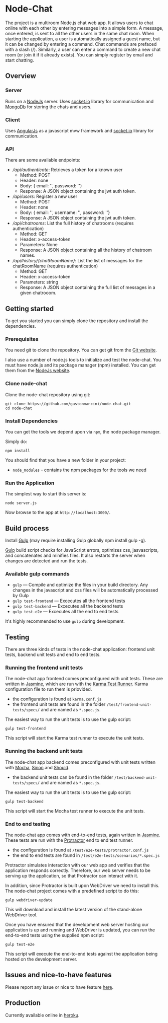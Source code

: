 # Node-Chat

The project is a multiroom Node.js chat web app. It allows users to chat online with each other by entering messages into a simple form. A message, once entered, is sent to all the other users in the same chat room. When starting the application, a user is automatically assigned a guest name, but it can be  changed by entering a command. Chat commands are prefaced with a slash (/). Similarly, a user can enter a command to create a new chat room (or join it if it already exists). You can simply register by email and start chatting.

## Overview

### Server

Runs on a [NodeJs](https://nodejs.org) server. Uses [socket.io](http://socket.io) library for communication and [MongoDb](http://mongodb.org/) for storing the chats and users.

### Client

Uses [AngularJs](https://angularjs.org/) as a javascript mvw framework and [socket.io](http://socket.io) library for communication.

### API

There are some available endpoints:

- */api/authenticate*: Retrieves a token for a known user
  - Method: POST
  - Header: none
  - Body: { email: '', password: ''}
  - Response: A JSON object containing the jwt auth token.
- */api/users*: Register a new user
  - Method: POST
  - Header: none
  - Body: { email: '', username: '', password: ''}
  - Response: A JSON object containing the jwt auth token.
- */api/chatrooms*: List the full history of chatrooms (requires authentication)
  - Method: GET
  - Header: x-access-token
  - Parameters: None
  - Response: A JSON object containing all the history of chatroom names.
- */api/history/{chatRoomName}*: List the list of messages for the chatRoomName (requires authentication)
  - Method: GET
  - Header: x-access-token
  - Parameters: string
  - Response: A JSON object containing the full list of messages in a given chatrooom.

## Getting started

To get you started you can simply clone the repository and install the dependencies.

### Prerequisites
  
You need git to clone the repository. You can get git from the [Git website](http://git-scm.com/).

I also use a number of node.js tools to initialize and test the node-chat. You must have node.js and
its package manager (npm) installed. You can get them from the [NodeJs website](http://nodejs.org/).

### Clone node-chat

Clone the node-chat repository using git:

```
git clone https://github.com/gastonmancini/node-chat.git
cd node-chat
```

### Install Dependencies

You can get the tools we depend upon via `npm`, the node package manager.
 

Simply do:

```
npm install
```

You should find that you have a new folder in your project:

* `node_modules` - contains the npm packages for the tools we need

### Run the Application

The simplest way to start
this server is:

```
node server.js
```

Now browse to the app at `http://localhost:3000/`.

## Build process

Install [Gulp](http://gulpjs.com/) (may require installing Gulp globally npm install gulp -g).

[Gulp](http://gulpjs.com/) build script checks for JavaScript errors, optimizes css, jasvascripts, and concatenates and minifies files. It also restarts the server when changes are detected and run the tests.

### Available gulp commands

* `gulp` — Compile and optimize the files in your build directory. Any changes in the javascript and css files will be automatically processed by Gulp
* `gulp test-frontend` — Excecutes all the frontend tests
* `gulp test-backend` — Excecutes all the backend tests
* `gulp test-e2e` — Excecutes all the end to end tests

It's highly recommended to use `gulp` during development.

## Testing

There are three kinds of tests in the node-chat application: frontend unit tests, backend unit tests and end to end tests.

### Running the frontend unit tests

The node-chat app frontend comes preconfigured with unit tests. These are written in [Jasmine](http://jasmine.github.io/), which are run with the [Karma Test Runner](http://karma-runner.github.io/).  Karma configuration file to run them is priovided.

* the configuration is found at `karma.conf.js`
* the frontend unit tests are found in the folder `/test/frontend-unit-tests/specs/` and are named as `*.spec.js`.

The easiest way to run the unit tests is to use the gulp script:

```
gulp test-frontend
```

This script will start the Karma test runner to execute the unit tests. 

### Running the backend unit tests

The node-chat app backend comes preconfigured with unit tests written with [Mocha](http://mochajs.org/), [Sinon](http://sinonjs.org/) and [Should](http://shouldjs.github.io/).

* the backend unit tests can be found in the folder `/test/backend-unit-tests/specs/` and are named as `*.spec.js`.

The easiest way to run the unit tests is to use the gulp script:

```
gulp test-backend
```

This script will start the Mocha test runner to execute the unit tests. 

### End to end testing

The node-chat app comes with end-to-end tests, again written in [Jasmine](http://jasmine.github.io/). These tests
are run with the [Protractor](http://angular.github.io/protractor/#/) end to end test runner. 

* the configuration is found at `/test/e2e-tests/protractor.conf.js`
* the end to end tests are found in `/test/e2e-tests/scenarios/*.spec.js`

Protractor simulates interaction with our web app and verifies that the application responds correctly. Therefore, our web server needs to be serving up the application, so that Protractor can interact with it.

In addition, since Protractor is built upon WebDriver we need to install this. The node-chat project comes with a predefined script to do this:

```
gulp webdriver-update
```

This will download and install the latest version of the stand-alone WebDriver tool.

Once you have ensured that the development web server hosting our application is up and running and WebDriver is updated, you can run the end-to-end tests using the supplied npm script:

```
gulp test-e2e
```

This script will execute the end-to-end tests against the application being hosted on the development server.

## Issues and nice-to-have features
Please report any issue or nice to have feature [here](https://github.com/gastonmancini/node-chat/issues/).

## Production
Currently available online in [heroku](http://chat-node-tio.herokuapp.com).
